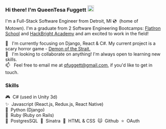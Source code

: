 ### Hi there! I'm QueenTesa Fuggett <a href="https://www.linkedin.com/in/queentesa-fuggett-55595671/"><img src="https://icons.iconarchive.com/icons/graphics-vibe/classic-3d-social/128/linkedin-icon.png" alt="linked in logo" width="20" height="20"></a>

<!--
**qfuggett/qfuggett** is a ✨ _special_ ✨ repository because its `README.md` (this file) appears on your GitHub profile.

Here are some ideas to get you started:

- 🔭 I’m currently working on ...
- 🌱 I’m currently learning ...
- 👯 I’m looking to collaborate on ...
- 🤔 I’m looking for help with ...
- 💬 Ask me about ...
- 📫 How to reach me: ...
- 😄 Pronouns: ...
- ⚡ Fun fact: ...
-->

I'm a Full-Stack Software Engineer from Detroit, MI 💿 &nbsp;(home of Motown).&nbsp;I'm a graduate from 2 Software Engineering Bootcamps:
<a href="https://flatironschool.com/career-courses/coding-bootcamp/online">FlatIron School</a> and <a href="https://hackbrightacademy.com/software-engineering-program/">HackBright Academy</a> and am excited to work in the field!

🌱 &nbsp;&nbsp;I'm currently focusing on Django, React & C#. My current project is a scary horror game - <a href="https://github.com/qfuggett/DemonOfTheStrait">Demon of the Strait.</a><br/>
👯 &nbsp;&nbsp;I'm looking to collaborate on anything! I'm always open to learning new skills. <br/>
📫 &nbsp;&nbsp;Feel free to email me at qfuggett@gmail.com, if you'd like to get in touch.  <br/>

### Skills 
🎮 &nbsp;C# (used in Unity 3d) <br/>
✨ &nbsp;Javascript (React.js, Redux.js, React Native)<br/>
🐍 &nbsp;Python (Django)<br/>
💎 &nbsp;Ruby (Ruby on Rails) <br/>
🐘 &nbsp;PostgresSQL&nbsp;&nbsp;🎩 &nbsp;Sinatra&nbsp;&nbsp;🧡 &nbsp;HTML & CSS&nbsp;&nbsp;🐱 &nbsp;Github&nbsp;&nbsp;⭐ &nbsp;OAuth


